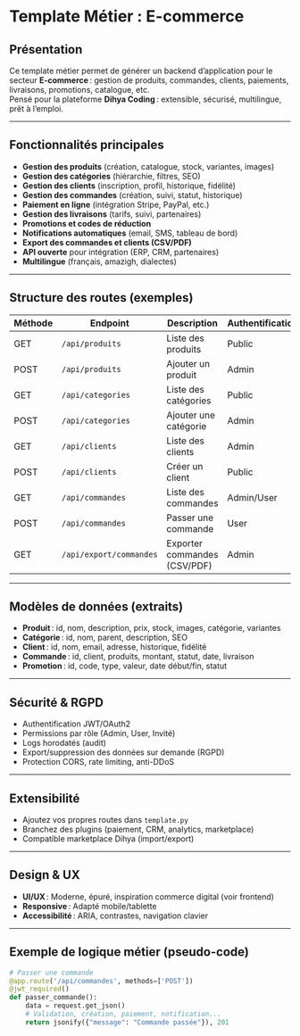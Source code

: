 # Template Métier : E-commerce

## Présentation

Ce template métier permet de générer un backend d’application pour le secteur **E-commerce** : gestion de produits, commandes, clients, paiements, livraisons, promotions, catalogue, etc.  
Pensé pour la plateforme **Dihya Coding** : extensible, sécurisé, multilingue, prêt à l’emploi.

---

## Fonctionnalités principales

- **Gestion des produits** (création, catalogue, stock, variantes, images)
- **Gestion des catégories** (hiérarchie, filtres, SEO)
- **Gestion des clients** (inscription, profil, historique, fidélité)
- **Gestion des commandes** (création, suivi, statut, historique)
- **Paiement en ligne** (intégration Stripe, PayPal, etc.)
- **Gestion des livraisons** (tarifs, suivi, partenaires)
- **Promotions et codes de réduction**
- **Notifications automatiques** (email, SMS, tableau de bord)
- **Export des commandes et clients (CSV/PDF)**
- **API ouverte** pour intégration (ERP, CRM, partenaires)
- **Multilingue** (français, amazigh, dialectes)

---

## Structure des routes (exemples)

| Méthode | Endpoint                     | Description                        | Authentification |
|---------|------------------------------|------------------------------------|------------------|
| GET     | `/api/produits`              | Liste des produits                 | Public           |
| POST    | `/api/produits`              | Ajouter un produit                 | Admin            |
| GET     | `/api/categories`            | Liste des catégories               | Public           |
| POST    | `/api/categories`            | Ajouter une catégorie              | Admin            |
| GET     | `/api/clients`               | Liste des clients                  | Admin            |
| POST    | `/api/clients`               | Créer un client                    | Public           |
| GET     | `/api/commandes`             | Liste des commandes                | Admin/User       |
| POST    | `/api/commandes`             | Passer une commande                | User             |
| GET     | `/api/export/commandes`      | Exporter commandes (CSV/PDF)       | Admin            |

---

## Modèles de données (extraits)

- **Produit** : id, nom, description, prix, stock, images, catégorie, variantes
- **Catégorie** : id, nom, parent, description, SEO
- **Client** : id, nom, email, adresse, historique, fidélité
- **Commande** : id, client, produits, montant, statut, date, livraison
- **Promotion** : id, code, type, valeur, date début/fin, statut

---

## Sécurité & RGPD

- Authentification JWT/OAuth2
- Permissions par rôle (Admin, User, Invité)
- Logs horodatés (audit)
- Export/suppression des données sur demande (RGPD)
- Protection CORS, rate limiting, anti-DDoS

---

## Extensibilité

- Ajoutez vos propres routes dans `template.py`
- Branchez des plugins (paiement, CRM, analytics, marketplace)
- Compatible marketplace Dihya (import/export)

---

## Design & UX

- **UI/UX** : Moderne, épuré, inspiration commerce digital (voir frontend)
- **Responsive** : Adapté mobile/tablette
- **Accessibilité** : ARIA, contrastes, navigation clavier

---

## Exemple de logique métier (pseudo-code)

```python
# Passer une commande
@app.route('/api/commandes', methods=['POST'])
@jwt_required()
def passer_commande():
    data = request.get_json()
    # Validation, création, paiement, notification...
    return jsonify({"message": "Commande passée"}), 201